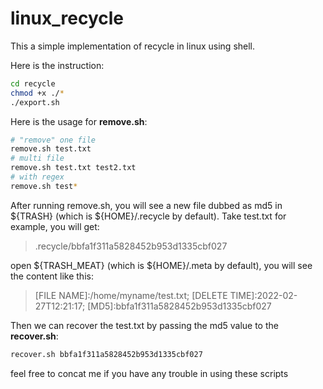 # linux_recycle
This a simple implementation of recycle in linux using shell.

Here is the instruction:
```bash
cd recycle
chmod +x ./*
./export.sh
```

Here is the usage for **remove.sh**:
```bash
# "remove" one file
remove.sh test.txt
# multi file
remove.sh test.txt test2.txt
# with regex
remove.sh test*
```

After running remove.sh, you will see a new file dubbed as md5 in ${TRASH} (which is ${HOME}/.recycle by default). Take test.txt for example, you will get:
> .recycle/bbfa1f311a5828452b953d1335cbf027

open ${TRASH_MEAT} (which is ${HOME}/.meta by default), you will see the content like this:
> [FILE NAME]:/home/myname/test.txt; [DELETE TIME]:2022-02-27T12:21:17; [MD5]:bbfa1f311a5828452b953d1335cbf027

Then we can recover the test.txt by passing the md5 value to the **recover.sh**:
```bash
recover.sh bbfa1f311a5828452b953d1335cbf027
```

feel free to concat me if you have any trouble in using these scripts
